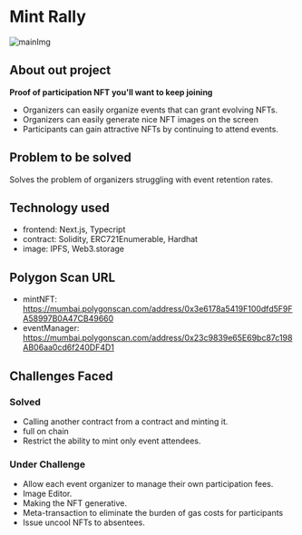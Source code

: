 # Mint Rally
![mainImg](https://user-images.githubusercontent.com/35390466/177026194-28ace142-0ba0-4360-8a48-6fd614fed91f.png)


## About out project
**Proof of participation NFT you'll want to keep joining**
- Organizers can easily organize events that can grant evolving NFTs.
- Organizers can easily generate nice NFT images on the screen
- Participants can gain attractive NFTs by continuing to attend events.


## Problem to be solved
Solves the problem of organizers struggling with event retention rates.

## Technology used
- frontend: Next.js, Typecript
- contract: Solidity, ERC721Enumerable, Hardhat
- image: IPFS, Web3.storage

## Polygon Scan URL
- mintNFT: https://mumbai.polygonscan.com/address/0x3e6178a5419F100dfd5F9FA58997B0A47CB49660
- eventManager: https://mumbai.polygonscan.com/address/0x23c9839e65E69bc87c198AB06aa0cd6f240DF4D1

## Challenges Faced
### Solved
- Calling another contract from a contract and minting it.
- full on chain
- Restrict the ability to mint only event attendees.

### Under Challenge
- Allow each event organizer to manage their own participation fees.
- Image Editor.
- Making the NFT generative.
- Meta-transaction to eliminate the burden of gas costs for participants
- Issue uncool NFTs to absentees.

